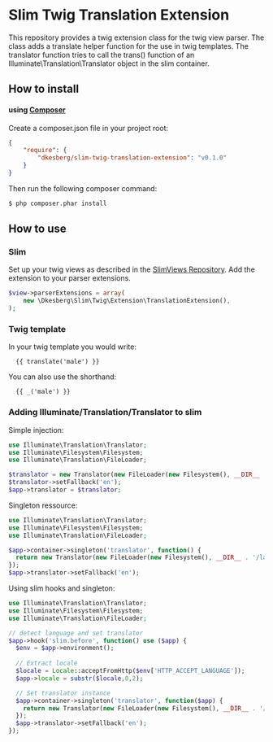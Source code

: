 # Slim Twig Translation Extension

This repository provides a twig extension class for the twig view parser. 
The class adds a translate helper function  for the use in twig templates.
The translator function tries to call the trans() function of an 
Illuminate\Translation\Translator object in the slim container. 

## How to install

#### using [Composer](http://getcomposer.org/)

Create a composer.json file in your project root:
    
```json
{
    "require": {
        "dkesberg/slim-twig-translation-extension": "v0.1.0"
    }
}
```

Then run the following composer command:

```bash
$ php composer.phar install
```

## How to use

### Slim

Set up your twig views as described in the [SlimViews Repository](https://github.com/codeguy/Slim-Views).
Add the extension to your parser extensions.

```php
$view->parserExtensions = array(
    new \Dkesberg\Slim\Twig\Extension\TranslationExtension(),
);
```

### Twig template

In your twig template you would write:

```
  {{ translate('male') }}
```
  
You can also use the shorthand:

```
  {{ _('male') }}
```

### Adding Illuminate/Translation/Translator to slim

Simple injection:

```php
use Illuminate\Translation\Translator;
use Illuminate\Filesystem\Filesystem;
use Illuminate\Translation\FileLoader;

$translator = new Translator(new FileLoader(new Filesystem(), __DIR__ . '/lang'), 'en');
$translator->setFallback('en');
$app->translator = $translator;
```

Singleton ressource:

```php
use Illuminate\Translation\Translator;
use Illuminate\Filesystem\Filesystem;
use Illuminate\Translation\FileLoader;

$app->container->singleton('translator', function() {
  return new Translator(new FileLoader(new Filesystem(), __DIR__ . '/lang'), 'en');
});
$app->translator->setFallback('en');
```

Using slim hooks and singleton:

```php
use Illuminate\Translation\Translator;
use Illuminate\Filesystem\Filesystem;
use Illuminate\Translation\FileLoader;

// detect language and set translator
$app->hook('slim.before', function() use ($app) {
  $env = $app->environment();
  
  // Extract locale
  $locale = Locale::acceptFromHttp($env['HTTP_ACCEPT_LANGUAGE']);
  $app->locale = substr($locale,0,2);

  // Set translator instance
  $app->container->singleton('translator', function($app) {
    return new Translator(new FileLoader(new Filesystem(), __DIR__ . '/lang'), $app->locale);
  });
  $app->translator->setFallback('en');
});
```
